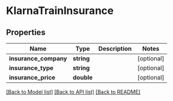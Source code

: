 # KlarnaTrainInsurance

## Properties
Name | Type | Description | Notes
------------ | ------------- | ------------- | -------------
**insurance_company** | **string** |  | [optional] 
**insurance_type** | **string** |  | [optional] 
**insurance_price** | **double** |  | [optional] 

[[Back to Model list]](../../README.md#documentation-for-models) [[Back to API list]](../../README.md#documentation-for-api-endpoints) [[Back to README]](../../README.md)

